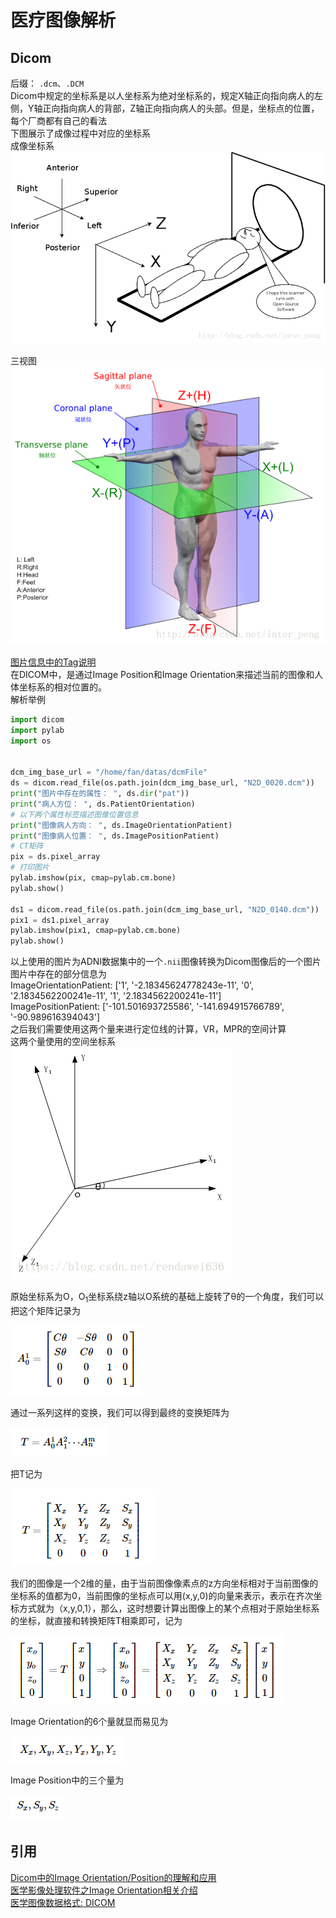 # 医疗图像解析

## Dicom

后缀： `.dcm`、`.DCM`  
Dicom中规定的坐标系是以人坐标系为绝对坐标系的，规定X轴正向指向病人的左侧，Y轴正向指向病人的背部，Z轴正向指向病人的头部。但是，坐标点的位置，每个厂商都有自己的看法  
下图展示了成像过程中对应的坐标系  
成像坐标系  
![](_v_images/20221124102628173_25406.png)

三视图  
![](_v_images/20221124102627965_17797.png)

[图片信息中的Tag说明](https://www.jianshu.com/p/ccf714028fd6)  
在DICOM中，是通过Image Position和Image Orientation来描述当前的图像和人体坐标系的相对位置的。  
解析举例

```python
import dicom
import pylab
import os


dcm_img_base_url = "/home/fan/datas/dcmFile"
ds = dicom.read_file(os.path.join(dcm_img_base_url, "N2D_0020.dcm"))
print("图片中存在的属性： ", ds.dir("pat"))
print("病人方位： ", ds.PatientOrientation)
# 以下两个属性标签描述图像位置信息
print("图像病人方向： ", ds.ImageOrientationPatient)
print("图像病人位置： ", ds.ImagePositionPatient)
# CT矩阵
pix = ds.pixel_array
# 打印图片
pylab.imshow(pix, cmap=pylab.cm.bone)
pylab.show()

ds1 = dicom.read_file(os.path.join(dcm_img_base_url, "N2D_0140.dcm"))
pix1 = ds1.pixel_array
pylab.imshow(pix1, cmap=pylab.cm.bone)
pylab.show()


```

以上使用的图片为ADNI数据集中的一个`.nii`图像转换为Dicom图像后的一个图片  
图片中存在的部分信息为  
ImageOrientationPatient: \['1', '-2.18345624778243e-11', '0', '2.1834562200241e-11', '1', '2.1834562200241e-11'\]  
ImagePositionPatient: \['-101.501693725586', '-141.694915766789', '-90.989616394043'\]  
之后我们需要使用这两个量来进行定位线的计算，VR，MPR的空间计算  
这两个量使用的空间坐标系  
![](_v_images/20221124102627731_15455.png)

原始坐标系为O，O<sub>1</sub>坐标系绕z轴以O系统的基础上旋转了θ的一个角度，我们可以把这个矩阵记录为

![](_v_images/20221124103500882_5999.png)

通过一系列这样的变换，我们可以得到最终的变换矩阵为

![](_v_images/20221124103522612_13324.png)

把T记为

![](_v_images/20221124103537119_2166.png)

我们的图像是一个2维的量，由于当前图像像素点的z方向坐标相对于当前图像的坐标系的值都为0，当前图像的坐标点可以用(x,y,0)的向量来表示，表示在齐次坐标方式就为（x,y,0,1），那么，这时想要计算出图像上的某个点相对于原始坐标系的坐标，就直接和转换矩阵T相乘即可，记为

![](_v_images/20221124103552225_9250.png)


Image Orientation的6个量就显而易见为

![](_v_images/20221124103603402_32594.png)

Image Position中的三个量为

![](_v_images/20221124103615268_14424.png)

## 引用

[Dicom中的Image Orientation/Position的理解和应用](https://blog.csdn.net/rendaweibuaa/article/details/80960386)  
[医学影像处理软件之Image Orientation相关介绍](https://blog.csdn.net/inter_peng/article/details/38173007)  
[医学图像数据格式: DICOM](https://www.jianshu.com/p/ccf714028fd6)